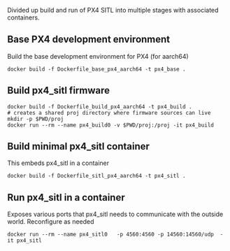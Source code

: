 
Divided up build and run of PX4 SITL into multiple stages
with associated containers. 


## Base PX4 development environment

Build the base development environment for PX4 (for aarch64)
```
docker build -f Dockerfile_base_px4_aarch64 -t px4_base .
```

## Build px4_sitl firmware
```
docker build -f Dockerfile_build_px4_aarch64 -t px4_build .
# creates a shared proj directory where firmware sources can live
mkdir -p $PWD/proj
docker run --rm --name px4_build0 -v $PWD/proj:/proj -it px4_build
```

## Build minimal px4_sitl container 
This embeds px4_sitl in a container 
```
docker build -f Dockerfile_sitl_px4_aarch64 -t px4_sitl .
```

## Run px4_sitl in a container
Exposes various ports that px4_sitl needs to communicate with the outside world. Reconfigure as needed
```
docker run --rm --name px4_sitl0   -p 4560:4560 -p 14560:14560/udp  -it px4_sitl
```
